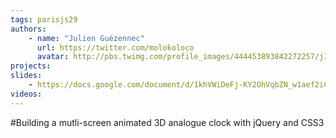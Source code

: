 ```yaml
---
tags: parisjs29
authors:
    - name: "Julien Guézennec"
      url: https://twitter.com/molokoloco
      avatar: http://pbs.twimg.com/profile_images/444453893842272257/jIAYmLqI_bigger.jpeg
projects:
slides:
    - https://docs.google.com/document/d/1khVWiDeFj-KY2OhVqbZN_w1aef2iCC0yhhLEdj8p8yY/
videos:
---
```

#Building a mutli-screen animated 3D analogue clock with jQuery and CSS3
